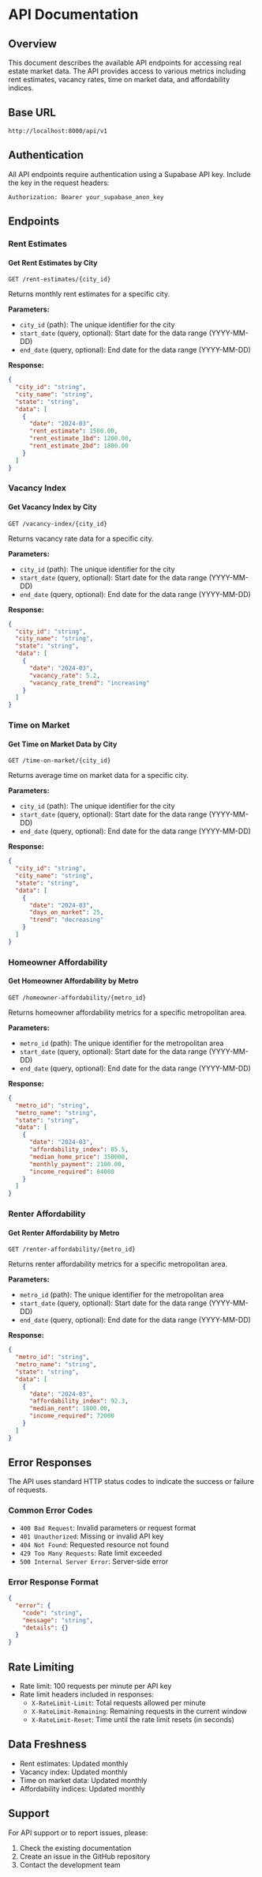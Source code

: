 # API Documentation

## Overview

This document describes the available API endpoints for accessing real estate market data. The API provides access to various metrics including rent estimates, vacancy rates, time on market data, and affordability indices.

## Base URL

```
http://localhost:8000/api/v1
```

## Authentication

All API endpoints require authentication using a Supabase API key. Include the key in the request headers:

```
Authorization: Bearer your_supabase_anon_key
```

## Endpoints

### Rent Estimates

#### Get Rent Estimates by City

```
GET /rent-estimates/{city_id}
```

Returns monthly rent estimates for a specific city.

**Parameters:**
- `city_id` (path): The unique identifier for the city
- `start_date` (query, optional): Start date for the data range (YYYY-MM-DD)
- `end_date` (query, optional): End date for the data range (YYYY-MM-DD)

**Response:**
```json
{
  "city_id": "string",
  "city_name": "string",
  "state": "string",
  "data": [
    {
      "date": "2024-03",
      "rent_estimate": 1500.00,
      "rent_estimate_1bd": 1200.00,
      "rent_estimate_2bd": 1800.00
    }
  ]
}
```

### Vacancy Index

#### Get Vacancy Index by City

```
GET /vacancy-index/{city_id}
```

Returns vacancy rate data for a specific city.

**Parameters:**
- `city_id` (path): The unique identifier for the city
- `start_date` (query, optional): Start date for the data range (YYYY-MM-DD)
- `end_date` (query, optional): End date for the data range (YYYY-MM-DD)

**Response:**
```json
{
  "city_id": "string",
  "city_name": "string",
  "state": "string",
  "data": [
    {
      "date": "2024-03",
      "vacancy_rate": 5.2,
      "vacancy_rate_trend": "increasing"
    }
  ]
}
```

### Time on Market

#### Get Time on Market Data by City

```
GET /time-on-market/{city_id}
```

Returns average time on market data for a specific city.

**Parameters:**
- `city_id` (path): The unique identifier for the city
- `start_date` (query, optional): Start date for the data range (YYYY-MM-DD)
- `end_date` (query, optional): End date for the data range (YYYY-MM-DD)

**Response:**
```json
{
  "city_id": "string",
  "city_name": "string",
  "state": "string",
  "data": [
    {
      "date": "2024-03",
      "days_on_market": 25,
      "trend": "decreasing"
    }
  ]
}
```

### Homeowner Affordability

#### Get Homeowner Affordability by Metro

```
GET /homeowner-affordability/{metro_id}
```

Returns homeowner affordability metrics for a specific metropolitan area.

**Parameters:**
- `metro_id` (path): The unique identifier for the metropolitan area
- `start_date` (query, optional): Start date for the data range (YYYY-MM-DD)
- `end_date` (query, optional): End date for the data range (YYYY-MM-DD)

**Response:**
```json
{
  "metro_id": "string",
  "metro_name": "string",
  "state": "string",
  "data": [
    {
      "date": "2024-03",
      "affordability_index": 85.5,
      "median_home_price": 350000,
      "monthly_payment": 2100.00,
      "income_required": 84000
    }
  ]
}
```

### Renter Affordability

#### Get Renter Affordability by Metro

```
GET /renter-affordability/{metro_id}
```

Returns renter affordability metrics for a specific metropolitan area.

**Parameters:**
- `metro_id` (path): The unique identifier for the metropolitan area
- `start_date` (query, optional): Start date for the data range (YYYY-MM-DD)
- `end_date` (query, optional): End date for the data range (YYYY-MM-DD)

**Response:**
```json
{
  "metro_id": "string",
  "metro_name": "string",
  "state": "string",
  "data": [
    {
      "date": "2024-03",
      "affordability_index": 92.3,
      "median_rent": 1800.00,
      "income_required": 72000
    }
  ]
}
```

## Error Responses

The API uses standard HTTP status codes to indicate the success or failure of requests.

### Common Error Codes

- `400 Bad Request`: Invalid parameters or request format
- `401 Unauthorized`: Missing or invalid API key
- `404 Not Found`: Requested resource not found
- `429 Too Many Requests`: Rate limit exceeded
- `500 Internal Server Error`: Server-side error

### Error Response Format

```json
{
  "error": {
    "code": "string",
    "message": "string",
    "details": {}
  }
}
```

## Rate Limiting

- Rate limit: 100 requests per minute per API key
- Rate limit headers included in responses:
  - `X-RateLimit-Limit`: Total requests allowed per minute
  - `X-RateLimit-Remaining`: Remaining requests in the current window
  - `X-RateLimit-Reset`: Time until the rate limit resets (in seconds)

## Data Freshness

- Rent estimates: Updated monthly
- Vacancy index: Updated monthly
- Time on market data: Updated monthly
- Affordability indices: Updated monthly

## Support

For API support or to report issues, please:
1. Check the existing documentation
2. Create an issue in the GitHub repository
3. Contact the development team 